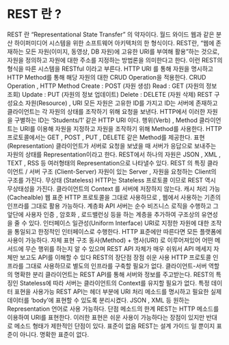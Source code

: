 <h1>REST 란 ?</h1>
REST 란 “Representational State Transfer” 의 약자이다. 월드 와이드 웹과 같은 분산 하이퍼미디어 시스템을 위한 소프트웨어 아키텍처의 한 형식이다.
REST란, “웹에 존재하는 모든 자원(이미지, 동영상, DB 자원)에 고유한 URI를 부여해 활용”하는 것으로, 자원을 정의하고 자원에 대한 주소를 지정하는 방법론을 의미한다고 한다.
이런 REST의 형식을 따른 시스템을 RESTful 이라고 부른다.
HTTP URI 를 통해 자원을 명시하고 HTTP Method를 통해 해당 자원의 대한 CRUD Operation을 적용한다.
CRUD Operation , HTTP Method
Create : POST (자원 생성)
Read : GET (자원의 정보 조회)
Update : PUT (자원의 정보 업데이트)
Delete : DELETE (자원 삭제)
REST 구성요소
자원(Resource) , URI
모든 자원은 고유한 ID를 가지고 ID는 서버에 존재하고 클라이언트는 각 자원의 상태를 조작하기 위해 요청을 보낸다. HTTP에서 이러한 자원을 구별하는 ID는 ‘Students/1’ 같은 HTTP URI 이다.
행위(Verb) , Method
클라이언트는 URI를 이용해 자원을 지정하고 자원을 조작하기 위해 Method를 사용한다. HTTP 프로토콜에서는 GET , POST , PUT , DELETE 같은 Method를 제공한다.
표현(Representation)
클라이언트가 서버로 요청을 보냈을 때 서버가 응답으로 보내주는 자원의 상태를 Representation이라고 한다. REST에서 하나의 자원은 JSON , XML , TEXT , RSS 등 여러형태의 Representation으로 나타낼수 있다.
REST 의 특징
클라이언트 / 서버 구조 (Client-Server)
자원이 있는 Server , 자원을 요청하는 Client의 구조를 가진다.
무상태 (Stateless)
HTTP는 Stateless 프로토콜 이므로 REST 역시 무상태성을 가진다. 클라이언트의 Context 를 서버에 저장하지 않는다.
캐시 처리 가능 (Cachealble)
웹 표준 HTTP 프로토콜을 그대로 사용하므로 , 웹에서 사용하는 기존의 인프라를 그대로 활용 가능하다.
계층화
API 서버는 순수 비즈니스 로직을 수행하고 그 앞단에 사용자 인증 , 암호화 , 로드밸런싱 등을 하는 계층을 추가하여 구조상의 유연성을 줄 수 있다.
인터페이스 일관성(Uniform Interface)
URI로 지정한 자원에 대한 조작을 통일되고 한정적인 인터페이스로 수행한다. HTTP 표준에만 따른다면 모든 플랫폼에 사용이 가능하다.
자체 표현 구조
동사(Method) + 명사(URI) 로 이루어져있어 어떤 메서드에 무슨 행위를 하는지 알 수 있으며 REST API 자체가 매우 쉬워서 API 메세지 자체만 보고도 API를 이해할 수 있다
REST의 장단점
장점
쉬운 사용
HTTP 프로토콜 인프라를 그대로 사용하므로 별도의 인프라를 구축할 필요가 없다.
클라이언트-서버 역할의 명확한 분리
클라이언트는 REST API를 통해 서버와 정보를 주고받는다. REST의 특징인 Stateless에 따라 서버는 클라이언트의 Context를 유지할 필요가 없다.
특정 데이터 표현을 사용가능
REST API는 헤더 부분에 URI 처리 메소드를 명시하고 필요한 실제 데이터를 ‘body’에 표현할 수 있도록 분리시켰다. JSON , XML 등 원하는 Representation 언어로 사용 가능하다.
단점
메소드의 한계
REST는 HTTP 메소드를 이용하여 URI를 표현한다. 이러한 표현은 쉬운 사용이 가능하다는 장점이 있지만 반대로 메소드 형태가 제한적인 단점이 있다.
표준이 없음
REST는 설계 가이드 일 뿐이지 표준이 아니다. 명확한 표준이 없다.

